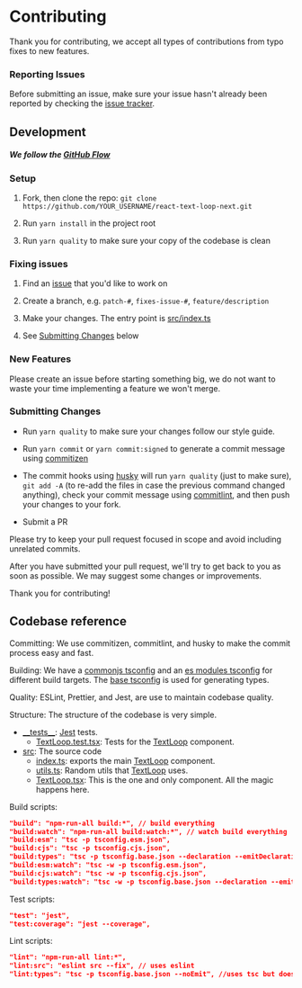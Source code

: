 # Contributing

Thank you for contributing, we accept all types of contributions from typo fixes to new features.

### Reporting Issues

Before submitting an issue, make sure your issue hasn't already been reported by checking the [issue tracker](https://github.com/samarmohan/react-text-loop-next/issues).

## Development

##### We follow the [GitHub Flow](https://guides.github.com/introduction/flow/)

### Setup

1. Fork, then clone the repo:
   `git clone https://github.com/YOUR_USERNAME/react-text-loop-next.git`
2. Run `yarn install` in the project root

3. Run `yarn quality` to make sure your copy of the codebase is clean

### Fixing issues

1. Find an [issue](https://github.com/samarmohan/react-text-loop-next/issues) that you'd like to work on

2. Create a branch, e.g. `patch-#`, `fixes-issue-#`, `feature/description`

3. Make your changes. The entry point is [src/index.ts](./src/index.ts)

4. See [Submitting Changes](#submitting-changes) below

### New Features

Please create an issue before starting something big, we do not want to waste your time implementing a feature we won't merge.

### Submitting Changes

- Run `yarn quality` to make sure your changes follow our style guide.

- Run `yarn commit` or `yarn commit:signed` to generate a commit message using [commitizen](http://commitizen.github.io/cz-cli/)

- The commit hooks using [husky](https://typicode.github.io/husky/#/) will run `yarn quality` (just to make sure), `git add -A` (to re-add the files in case the previous command changed anything), check your commit message using [commitlint](https://commitlint.js.org/#/), and then push your changes to your fork.

- Submit a PR

Please try to keep your pull request focused in scope and avoid including unrelated commits.

After you have submitted your pull request, we'll try to get back to you as soon as possible. We may suggest some changes or improvements.

Thank you for contributing!

## Codebase reference

Committing: We use commitizen, commitlint, and husky to make the commit process easy and fast.

Building: We have a [commonjs tsconfig](./tsconfig.cjs.json) and an [es modules tsconfig](./tsconfig.esm.json) for different build targets. The [base tsconfig](./tsconfig.base.json) is used for generating types.

Quality: ESLint, Prettier, and Jest, are use to maintain codebase quality.

Structure: The structure of the codebase is very simple.

- [\_\_tests\_\_](./__tests__/): [Jest](https://facebook.github.io/jest/) tests.
  - [TextLoop.test.tsx](./__tests__/TextLoop.test.tsx): Tests for the [TextLoop](./src/TextLoop.tsx) component.
- [src](./src/): The source code
  - [index.ts](./src/index.ts): exports the main [TextLoop](./src/TextLoop.tsx) component.
  - [utils.ts](./src/utils.ts): Random utils that [TextLoop](./src/TextLoop.tsx) uses.
  - [TextLoop.tsx](./src/index.ts): This is the one and only component. All the magic happens here.

Build scripts:

```json
"build": "npm-run-all build:*", // build everything
"build:watch": "npm-run-all build:watch:*", // watch build everything
"build:esm": "tsc -p tsconfig.esm.json",
"build:cjs": "tsc -p tsconfig.cjs.json",
"build:types": "tsc -p tsconfig.base.json --declaration --emitDeclarationOnly --declarationDir dist/types",
"build:esm:watch": "tsc -w -p tsconfig.esm.json",
"build:cjs:watch": "tsc -w -p tsconfig.cjs.json",
"build:types:watch": "tsc -w -p tsconfig.base.json --declaration --emitDeclarationOnly --declarationDir dist/types",
```

Test scripts:

```json
"test": "jest",
"test:coverage": "jest --coverage",
```

Lint scripts:

```json
"lint": "npm-run-all lint:*",
"lint:src": "eslint src --fix", // uses eslint
"lint:types": "tsc -p tsconfig.base.json --noEmit", //uses tsc but doesn't emit
```
